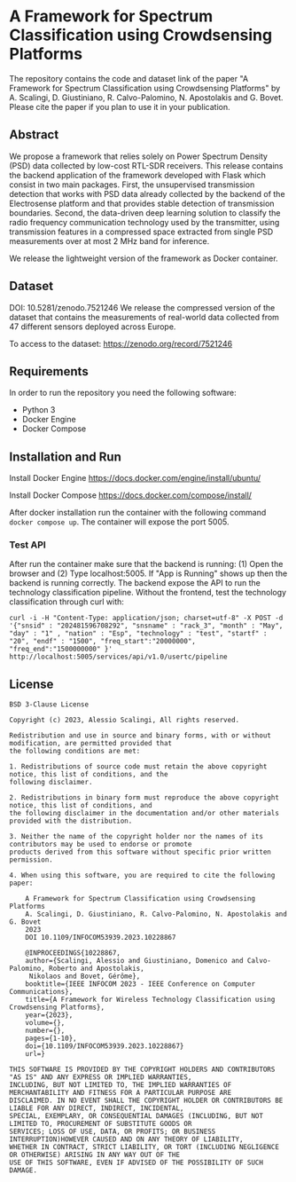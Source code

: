 # A Framework for Spectrum Classification using Crowdsensing Platforms
The repository contains the code and dataset link of the paper "A Framework for Spectrum Classification using Crowdsensing Platforms" by
A. Scalingi, D. Giustiniano, R. Calvo-Palomino, N. Apostolakis and G. Bovet. Please cite the paper if you plan to use it in your publication.

## Abstract
We propose a framework that relies solely on Power Spectrum Density (PSD) data collected by low-cost RTL-SDR receivers.
This release contains the backend application of the framework developed with Flask which consist in two main packages.
First, the unsupervised transmission detection that works with PSD data already collected by the 
backend of the Electrosense platform and that provides stable detection of transmission boundaries. 
Second, the data-driven deep learning solution to classify the radio frequency communication 
technology used by the transmitter, using transmission features in a compressed space extracted from
single PSD measurements over at most 2 MHz band for inference.

We release the lightweight version of the framework as Docker container. 

## Dataset
DOI: 10.5281/zenodo.7521246
We release the compressed version of the dataset that contains the measurements of 
real-world data collected from 47 different sensors deployed across Europe.

To access to the dataset: https://zenodo.org/record/7521246

## Requirements 
In order to run the repository you need the following software:
- Python 3
- Docker Engine
- Docker Compose

## Installation and Run
Install Docker Engine
https://docs.docker.com/engine/install/ubuntu/

Install Docker Compose https://docs.docker.com/compose/install/

After docker installation run the container with the following command `docker compose up`. 
The container will expose the port 5005.

### Test API
After run the container make sure that the backend is running: (1) Open the browser and (2) Type localhost:5005. 
If "App is Running" shows up then the backend is running correctly.  The backend expose the API to run the technology 
classification pipeline. Without the frontend, test the technology classification through curl with:

`curl -i -H "Content-Type: application/json; charset=utf-8" -X POST -d '{"snsid" : "202481596708292", "snsname" : "rack_3", "month" : "May", "day" : "1" , "nation" : "Esp", "technology" : "test", "startf" : "20", "endf" : "1500", "freq_start":"20000000", "freq_end":"1500000000" }' http://localhost:5005/services/api/v1.0/usertc/pipeline
`



## License
```
BSD 3-Clause License

Copyright (c) 2023, Alessio Scalingi, All rights reserved.

Redistribution and use in source and binary forms, with or without modification, are permitted provided that 
the following conditions are met:

1. Redistributions of source code must retain the above copyright notice, this list of conditions, and the 
following disclaimer.

2. Redistributions in binary form must reproduce the above copyright notice, this list of conditions, and 
the following disclaimer in the documentation and/or other materials provided with the distribution.

3. Neither the name of the copyright holder nor the names of its contributors may be used to endorse or promote 
products derived from this software without specific prior written permission.

4. When using this software, you are required to cite the following paper:

    A Framework for Spectrum Classification using Crowdsensing Platforms
    A. Scalingi, D. Giustiniano, R. Calvo-Palomino, N. Apostolakis and G. Bovet
    2023
    DOI 10.1109/INFOCOM53939.2023.10228867

    @INPROCEEDINGS{10228867,
    author={Scalingi, Alessio and Giustiniano, Domenico and Calvo-Palomino, Roberto and Apostolakis,
     Nikolaos and Bovet, Gérôme},
    booktitle={IEEE INFOCOM 2023 - IEEE Conference on Computer Communications}, 
    title={A Framework for Wireless Technology Classification using Crowdsensing Platforms}, 
    year={2023},
    volume={},
    number={},
    pages={1-10},
    doi={10.1109/INFOCOM53939.2023.10228867}
    url=}

THIS SOFTWARE IS PROVIDED BY THE COPYRIGHT HOLDERS AND CONTRIBUTORS "AS IS" AND ANY EXPRESS OR IMPLIED WARRANTIES, 
INCLUDING, BUT NOT LIMITED TO, THE IMPLIED WARRANTIES OF MERCHANTABILITY AND FITNESS FOR A PARTICULAR PURPOSE ARE 
DISCLAIMED. IN NO EVENT SHALL THE COPYRIGHT HOLDER OR CONTRIBUTORS BE LIABLE FOR ANY DIRECT, INDIRECT, INCIDENTAL,
SPECIAL, EXEMPLARY, OR CONSEQUENTIAL DAMAGES (INCLUDING, BUT NOT LIMITED TO, PROCUREMENT OF SUBSTITUTE GOODS OR
SERVICES; LOSS OF USE, DATA, OR PROFITS; OR BUSINESS INTERRUPTION)HOWEVER CAUSED AND ON ANY THEORY OF LIABILITY, 
WHETHER IN CONTRACT, STRICT LIABILITY, OR TORT (INCLUDING NEGLIGENCE OR OTHERWISE) ARISING IN ANY WAY OUT OF THE 
USE OF THIS SOFTWARE, EVEN IF ADVISED OF THE POSSIBILITY OF SUCH DAMAGE.

```
